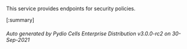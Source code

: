 






This service provides endpoints for security policies.

[:summary]

###### Auto generated by Pydio Cells Enterprise Distribution v3.0.0-rc2 on 30-Sep-2021
